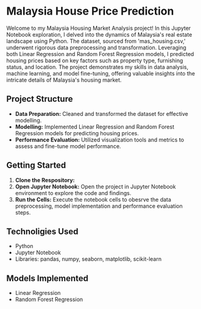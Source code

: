 # Malaysia House Price Prediction
Welcome to my Malaysia Housing Market Analysis project! In this Jupyter Notebook exploration, I delved into the dynamics of Malaysia's real estate landscape using Python. The dataset, sourced from 'mas_housing.csv,' underwent rigorous data preprocessing and transformation. Leveraging both Linear Regression and Random Forest Regression models, I predicted housing prices based on key factors such as property type, furnishing status, and location. The project demonstrates my skills in data analysis, machine learning, and model fine-tuning, offering valuable insights into the intricate details of Malaysia's housing market.

## Project Structure

- **Data Preparation:** Cleaned and transformed the dataset for effective modelling.
- **Modelling:** Implemented Linear Regression and Random Forest Regression models for predicting housing prices.
- **Performance Evaluation:** Utilized visualization tools and metrics to assess and fine-tune model performance.

## Getting Started

1. **Clone the Respository:**
2. **Open Jupyter Notebook:** Open the project in Jupyter Notebook environment to explore the code and findings.
3. **Run the Cells:** Execute the notebook cells to obesrve the data preprocessing, model implementation and performance evaluation steps.

## Technoligies Used

- Python
- Jupyter Notebook
- Libraries: pandas, numpy, seaborn, matplotlib, scikit-learn

## Models Implemented

- Linear Regression
- Random Forest Regression
